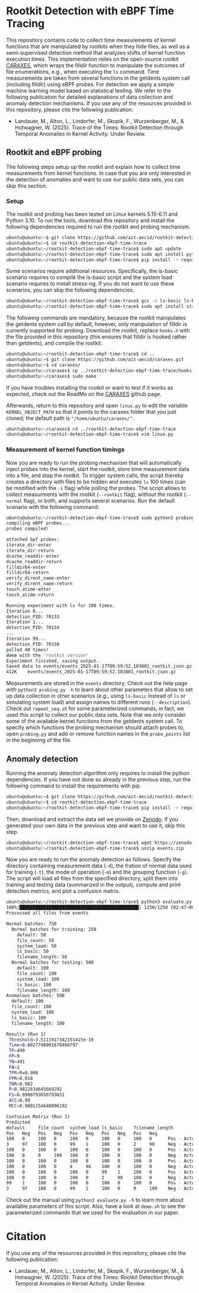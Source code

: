 # Rootkit Detection with eBPF Time Tracing

This repository contains code to collect time measurements of kernel functions that are manipulated by rootkits when they hide files, as well as a semi-supervised detection method that analyzes shifts of kernel function execution times. This implementation relies on the open-source rootkit [CARAXES](https://github.com/ait-aecid/caraxes), which wraps the filldir function to manipulate the outcomes of file enumerations, e.g., when executing the `ls` command. Time measurements are taken from several functions in the getdents system call (including filldir) using eBPF probes. For detection we apply a simple machine learning model based on statistical testing. We refer to the following publication for detailed explanations of data collection and anomaly detection mechanisms. If you use any of the resources provided in this repository, please cite the following publication:
* Landauer, M., Alton, L., Lindorfer, M., Skopik, F., Wurzenberger, M., & Hotwagner, W. (2025). Trace of the Times: Rootkit Detection through Temporal Anomalies in Kernel Activity. Under Review.

## Rootkit and eBPF probing

The following steps setup up the rootkit and explain how to collect time measurements from kernel functions. In case that you are only interested in the detection of anomalies and want to use our public data sets, you can skip this section.

### Setup

The rootkit and probing has been tested on Linux kernels 5.15-6.11 and Python 3.10. To run the tools, download this repository and install the following dependencies required to run the rootkit and probing mechanism.

```sh
ubuntu@ubuntu:~$ git clone https://github.com/ait-aecid/rootkit-detection-ebpf-time-trace.git
ubuntu@ubuntu:~$ cd rootkit-detection-ebpf-time-trace
ubuntu@ubuntu:~/rootkit-detection-ebpf-time-trace$ sudo apt update
ubuntu@ubuntu:~/rootkit-detection-ebpf-time-trace$ sudo apt install python3-bpfcc make gcc flex bison python3-pip linux-headers-$(uname -r)
ubuntu@ubuntu:~/rootkit-detection-ebpf-time-trace$ pip install -r requirements.txt
```

Some scenarios require additional resources. Specifically, the ls-basic scenario requires to compile the ls-basic script and the system load scenario requires to install stress-ng. If you do not want to use these scenarios, you can skip the following dependencies.

```sh
ubuntu@ubuntu:~/rootkit-detection-ebpf-time-trace$ gcc -o ls-basic ls-basic.c
ubuntu@ubuntu:~/rootkit-detection-ebpf-time-trace$ sudo apt install stress-ng
```

The following commands are mandatory, because the rootkit manipulates the getdents system call by default, however, only manipulation of filldir is currently supported for probing. Download the rootkit, replace `hooks.h` with the file provided in this repository (this ensures that filldir is hooked rather than getdents), and compile the rootkit.

```sh
ubuntu@ubuntu:~/rootkit-detection-ebpf-time-trace$ cd ..
ubuntu@ubuntu:~$ git clone https://github.com/ait-aecid/caraxes.git
ubuntu@ubuntu:~$ cd caraxes/
ubuntu@ubuntu:~/caraxes$ cp ../rootkit-detection-ebpf-time-trace/hooks.h .
ubuntu@ubuntu:~/caraxes$ sudo make
```

If you have troubles installing the rootkit or want to test if it works as expected, check out the ReadMe on the [CARAXES](https://github.com/ait-aecid/caraxes) github page.

Afterwards, return to this repository and open `linux.py` to edit the variable `KERNEL_OBJECT_PATH` so that it points to the caraxes folder that you just cloned; the default path is `"/home/ubuntu/caraxes/"`.

```sh
ubuntu@ubuntu:~/caraxes$ cd ../rootkit-detection-ebpf-time-trace
ubuntu@ubuntu:~/rootkit-detection-ebpf-time-trace$ vim linux.py
```

### Measurement of kernel function timings

Now you are ready to run the probing mechanism that will automatically inject probes into the kernel, start the rootkit, store time measurement data into a file, and stop the rootkit. To trigger system calls, the script thereby creates a directory with files to be hidden and executes `ls` 100 times (can be modified with the `-i` flag) while polling the probes. The script allows to collect measurments with the rootkit (`--rootkit` flag), without the rootkit (`--normal` flag), or both, and supports several scenarios. Run the default scenario with the following command:

```sh
ubuntu@ubuntu:~/rootkit-detection-ebpf-time-trace$ sudo python3 probing.py --normal --rootkit
compiling eBPF probes...
probes compiled!

attached bpf probes:
iterate_dir-enter
iterate_dir-return
dcache_readdir-enter
dcache_readdir-return
filldir64-enter
filldir64-return
verify_dirent_name-enter
verify_dirent_name-return
touch_atime-enter
touch_atime-return

Running experiment with ls for 100 times.
Iteration 0...
detection_PID: 70133
Iteration 1...
detection_PID: 70134
...
Iteration 99...
detection_PID: 70338
polled 40 times!
done with the "rootkit version"
Experiment finished, saving output.
Saved data to events/events_2025-01-17T09:59:52.183801_rootkit.json.gz
412K    events/events_2025-01-17T09:59:52.183801_rootkit.json.gz
```

Measurements are stored in the `events` directory. Check out the help page with `python3 probing.py -h` to learn about other parameters that allow to set up data collection in other scenarios (e.g., using `ls-basic` instead of `ls` or simulating system load) and assign names to different runs (`--description`). Check out `repeat_seq.sh` for some parameterized commands; in fact, we used this script to collect our public data sets. Note that we only consider some of the available kernel functions from the getdents system call. To specify which functions the probing mechanism should attach probes to, open `probing.py` and add or remove function names in the `probe_points` list in the beginning of the file. 

## Anomaly detection

Running the anomaly detection algorithm only requires to install the python dependencies. If you have not done so already in the previous step, run the following command to install the requirements with pip.

```sh
ubuntu@ubuntu:~$ git clone https://github.com/ait-aecid/rootkit-detection-ebpf-time-trace.git
ubuntu@ubuntu:~$ cd rootkit-detection-ebpf-time-trace
ubuntu@ubuntu:~/rootkit-detection-ebpf-time-trace$ pip install -r requirements.txt
```

Then, download and extract the data set we provide on [Zenodo](https://zenodo.org/records/14679675). If you generated your own data in the previous step and want to use it, skip this step.

```sh
ubuntu@ubuntu:~/rootkit-detection-ebpf-time-trace$ wget https://zenodo.org/records/14679675/files/events.zip
ubuntu@ubuntu:~/rootkit-detection-ebpf-time-trace$ unzip events.zip
```

Now you are ready to run the anomaly detection as follows. Specify the directory containing measurement data (`-d`), the fration of normal data used for training (`-t`), the mode of operation (`-m`) and the grouping function (`-g`). The script will load all files from the specified directory, split them into training and testing data (summarized in the output), compute and print detection metrics, and plot a confusion matrix.

```sh
ubuntu@ubuntu:~/rootkit-detection-ebpf-time-trace$ python3 evaluate.py -d events -t 0.333 -m offline -g fun
100%|█████████████████████████████████████████████| 1250/1250 [02:47<00:00,  7.45it/s]
Processed all files from events

Normal batches: 750
  Normal batches for training: 250
    default: 50
    file_count: 50
    system_load: 50
    ls_basic: 50
    filename_length: 50
  Normal batches for testing: 500
    default: 100
    file_count: 100
    system_load: 100
    ls_basic: 100
    filename_length: 100
Anomalous batches: 500
  default: 100
  file_count: 100
  system_load: 100
  ls_basic: 100
  filename_length: 100

Results (Run 1)
 Threshold=3.5111917342151415e-16
 Time=0.0027740001678466797
 TP=499
 FP=9
 TN=491
 FN=1
 TPR=R=0.998
 FPR=0.018
 TNR=0.982
 P=0.9822834645669292
 F1=0.9900793650793651
 ACC=0.99
 MCC=0.9801254640896192

Confusion Matrix (Run 1)
Predicted
default     file_count  system_load ls_basic    filename_length
Pos   Neg   Pos   Neg   Pos   Neg   Pos   Neg   Pos   Neg
100   0     100   0     100   0     100   0     100   0      Pos - Actual default
3     97    100   0     99    1     100   0     2     98     Neg - Actual default
100   0     100   0     100   0     100   0     100   0      Pos - Actual file_count
100   0     0     100   100   0     100   0     100   0      Neg - Actual file_count
100   0     100   0     100   0     100   0     100   0      Pos - Actual system_load
100   0     100   0     4     96    100   0     100   0      Neg - Actual system_load
100   0     100   0     100   0     99    1     100   0      Pos - Actual ls_basic
100   0     100   0     100   0     2     98    100   0      Neg - Actual ls_basic
99    1     100   0     100   0     100   0     100   0      Pos - Actual filename_length
3     97    100   0     99    1     100   0     0     100    Neg - Actual filename_length
```

Check out the manual using `python3 evaluate.py -h` to learn more about available parameters of this script. Also, have a look at `demo.sh` to see the parameterized commands that we used for the evaluation in our paper.

# Citation

If you use any of the resources provided in this repository, please cite the following publication:
* Landauer, M., Alton, L., Lindorfer, M., Skopik, F., Wurzenberger, M., & Hotwagner, W. (2025). Trace of the Times: Rootkit Detection through Temporal Anomalies in Kernel Activity. Under Review.


